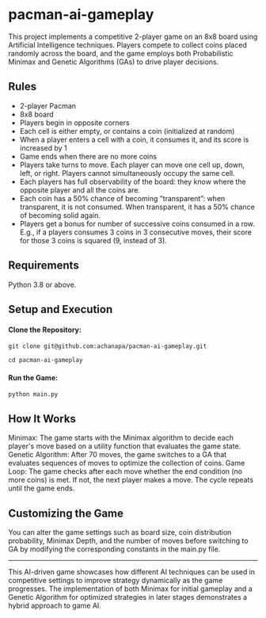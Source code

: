 # pacman-ai-gameplay
This project implements a competitive 2-player game on an 8x8 board using Artificial Intelligence techniques. Players compete to collect coins placed randomly across the board, and the game employs both Probabilistic Minimax and Genetic Algorithms (GAs) to drive player decisions.

## Rules
- 2-player Pacman
- 8x8 board
- Players begin in opposite corners
- Each cell is either empty, or contains a coin (initialized at random)
- When a player enters a cell with a coin, it consumes it, and its score is increased by 1
- Game ends when there are no more coins
- Players take turns to move. Each player can move one cell up, down, left, or right. Players cannot simultaneously occupy the same cell.
- Each players has full observability of the board: they know where the opposite player and all the coins are.
- Each coin has a 50% chance of becoming ”transparent”: when transparent, it is not consumed. When transparent, it has a 50% chance of becoming solid again.
- Players get a bonus for number of successive coins consumed in a row. E.g., if a players consumes 3 coins in 3 consecutive moves, their score for those 3 coins is squared (9, instead of 3).

## Requirements
Python 3.8 or above.

## Setup and Execution
#### Clone the Repository:
```git clone git@github.com:achanapa/pacman-ai-gameplay.git```

```cd pacman-ai-gameplay```
#### Run the Game:
```python main.py```

## How It Works
Minimax: The game starts with the Minimax algorithm to decide each player's move based on a utility function that evaluates the game state.
Genetic Algorithm: After 70 moves, the game switches to a GA that evaluates sequences of moves to optimize the collection of coins.
Game Loop: The game checks after each move whether the end condition (no more coins) is met. If not, the next player makes a move. The cycle repeats until the game ends.

## Customizing the Game
You can alter the game settings such as board size, coin distribution probability, Minimax Depth, and the number of moves before switching to GA by modifying the corresponding constants in the main.py file.

-------
This AI-driven game showcases how different AI techniques can be used in competitive settings to improve strategy dynamically as the game progresses. The implementation of both Minimax for initial gameplay and a Genetic Algorithm for optimized strategies in later stages demonstrates a hybrid approach to game AI.
